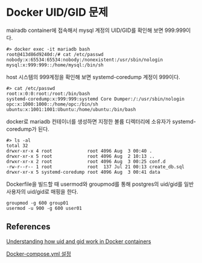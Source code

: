# Docker UID/GID 문제

mairadb container에 접속해서 mysql 계정의 UID/GID를 확인해 보면 999:999이다.

```shell
#> docker exec -it mariadb bash
root@413d86d9240d:/# cat /etc/passwd
nobody:x:65534:65534:nobody:/nonexistent:/usr/sbin/nologin
mysql:x:999:999::/home/mysql:/bin/sh
```

host 시스템의 999계정을 확인해 보면 systemd-coredump 계정이 999이다.

```shell
#> cat /etc/passwd
root:x:0:0:root:/root:/bin/bash
systemd-coredump:x:999:999:systemd Core Dumper:/:/usr/sbin/nologin
opc:x:1000:1000::/home/opc:/bin/sh
ubuntu:x:1001:1001:Ubuntu:/home/ubuntu:/bin/bash
```

docker로 mariadb 컨테이너를 생성하면 지정한 볼륨 디렉터리에 소유자가 systemd-coredump가 된다.

```shell
#> ls -al
total 32
drwxr-xr-x 4 root             root 4096 Aug  3 00:40 .
drwxr-xr-x 5 root             root 4096 Aug  2 10:13 ..
drwxr-xr-x 2 root             root 4096 Aug  3 00:25 conf.d
-rw-r--r-- 1 root             root  137 Jul 21 00:13 create_db.sql
drwxr-xr-x 5 systemd-coredump root 4096 Aug  3 00:41 data
```

Dockerfile을 빌드할 때 usermod와 groupmod를 통해 postgres의 uid/gid를 일반 사용자의 uid/gid로 매핑을 한다.

```shell
groupmod -g 600 group01
usermod -u 900 -g 600 user01
```

## References

[Understanding how uid and gid work in Docker containers](https://medium.com/@mccode/understanding-how-uid-and-gid-work-in-docker-containers-c37a01d01cf)

[Docker-compose.yml 설정](https://dev.to/acro5piano/specifying-user-and-group-in-docker-i2e)
